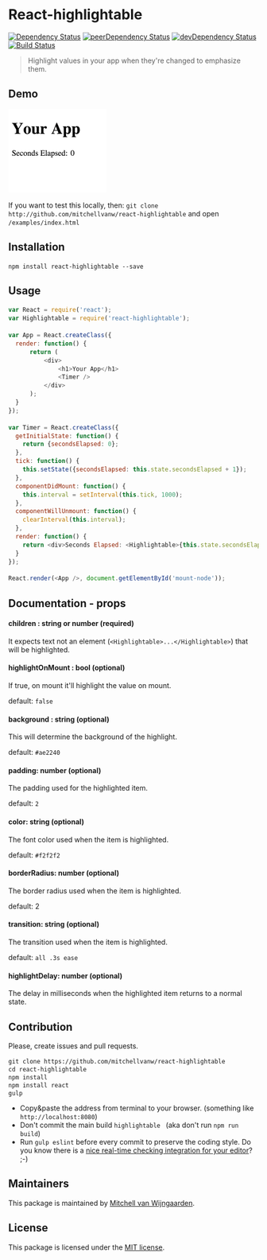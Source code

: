 React-highlightable
============
[![Dependency Status](https://david-dm.org/mitchellvanw/react-highlightable.svg)](https://david-dm.org/mitchellvanw/react-highlightable)
[![peerDependency Status](https://david-dm.org/mitchellvanw/react-highlightable/peer-status.svg)](https://david-dm.org/mitchellvanw/react-highlightable#info=peerDependencies)
[![devDependency Status](https://david-dm.org/mitchellvanw/react-highlightable/dev-status.svg)](https://david-dm.org/mitchellvanw/react-highlightable#info=devDependencies)
[![Build Status](https://travis-ci.org/mitchellvanw/react-highlightable.svg?branch=master)](https://travis-ci.org/mitchellvanw/react-highlightable)

> Highlight values in your app when they're changed to emphasize them.

## Demo

![demo](react-highlightable-demo.gif)

If you want to test this locally, then: `git clone http://github.com/mitchellvanw/react-highlightable` and open `/examples/index.html`

## Installation

```shell
npm install react-highlightable --save
```

## Usage
```javascript
var React = require('react');
var Highlightable = require('react-highlightable');

var App = React.createClass({
  render: function() {
      return (
          <div>
              <h1>Your App</h1>
              <Timer />
          </div>
      );
  }
});

var Timer = React.createClass({
  getInitialState: function() {
    return {secondsElapsed: 0};
  },
  tick: function() {
    this.setState({secondsElapsed: this.state.secondsElapsed + 1});
  },
  componentDidMount: function() {
    this.interval = setInterval(this.tick, 1000);
  },
  componentWillUnmount: function() {
    clearInterval(this.interval);
  },
  render: function() {
    return <div>Seconds Elapsed: <Highlightable>{this.state.secondsElapsed}</Highlightable></div>;
  }
});

React.render(<App />, document.getElementById('mount-node'));
```
## Documentation - props

#### children : string or number (required)
It expects text not an element (`<Highlightable>...</Highlightable>`) that will be highlighted.

#### highlightOnMount : bool (optional)
If true, on mount it'll highlight the value on mount.

default: `false`

#### background : string (optional)
This will determine the background of the highlight.

default: `#ae2240`

#### padding: number (optional)
The padding used for the highlighted item.

default: `2`

#### color: string (optional)
The font color used when the item is highlighted.

default: `#f2f2f2`

#### borderRadius: number (optional)
The border radius used when the item is highlighted.

default: 2

#### transition: string (optional)
The transition used when the item is highlighted.

default: `all .3s ease`

#### highlightDelay: number (optional)
The delay in milliseconds when the highlighted item returns to a normal state.

## Contribution

Please, create issues and pull requests.

```shell
git clone https://github.com/mitchellvanw/react-highlightable
cd react-highlightable
npm install
npm install react
gulp
```
- Copy&paste the address from terminal to your browser. (something like `http://localhost:8080`)
- Don't commit the main build `highlightable ` (aka don't run `npm run build`)
- Run `gulp eslint` before every commit to preserve the coding style. Do you know there is a [nice real-time checking integration for your editor](http://eslint.org/docs/user-guide/integrations)? ;-)


## Maintainers

This package is maintained by [Mitchell van Wijngaarden](http://kooding.nl).

## License

This package is licensed under the [MIT license](https://github.com/mitchellvanw/react-highlightable/blob/master/LICENSE).